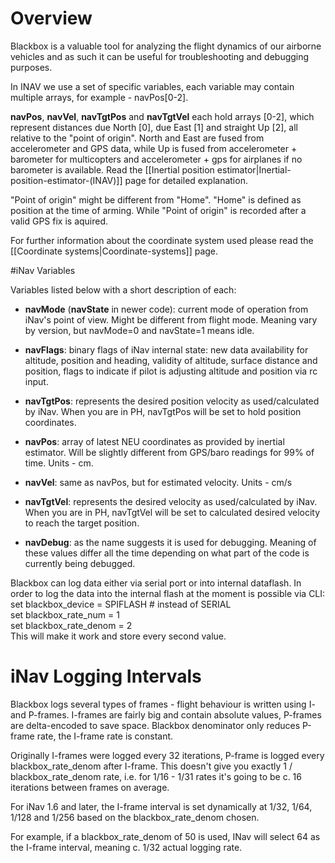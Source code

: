 # Overview

Blackbox is a valuable tool for analyzing the flight dynamics of our airborne vehicles and as such it can be useful for troubleshooting and debugging purposes.

In INAV we use a set of specific variables, each variable may contain multiple arrays, for example - navPos[0-2]. 

**navPos**, **navVel**, **navTgtPos** and **navTgtVel** each hold arrays [0-2], which represent distances due North [0], due East [1] and straight Up [2], all relative to the "point of origin".
North and East are fused from accelerometer and GPS data, while Up is fused from accelerometer + barometer for multicopters and accelerometer + gps for airplanes if no barometer is available. Read the [[Inertial position estimator|Inertial-position-estimator-(INAV)]] page for detailed explanation.

"Point of origin" might be different from "Home". "Home" is defined as position at the time of arming. While "Point of origin" is recorded after a valid GPS fix is aquired.

For further information about the coordinate system used please read the [[Coordinate systems|Coordinate-systems]] page.

#iNav Variables 

Variables listed below with a short description of each:

*  **navMode** (**navState** in newer code):
current mode of operation from iNav's point of view. Might be different from flight mode. Meaning vary by version, but navMode=0 and navState=1 means idle.

* **navFlags**: 
binary flags of iNav internal state: new data availability for altitude, position and heading, validity of altitude, surface distance and position, flags to indicate if pilot is adjusting altitude and position via rc input.

* **navTgtPos**:
represents the desired position velocity as used/calculated by iNav. When you are in PH, navTgtPos will be set to hold position coordinates. 

* **navPos**:
array of latest NEU coordinates as provided by inertial estimator. Will be slightly different from GPS/baro readings for 99% of time. Units - cm. 

* **navVel**:
same as navPos, but for estimated velocity. Units - cm/s

* **navTgtVel**:
represents the desired velocity as used/calculated by iNav. When you are in PH, navTgtVel will be set to calculated desired velocity to reach the target position.

* **navDebug**: 
as the name suggests it is used for debugging. Meaning of these values differ all the time depending on what part of the code is currently being debugged.

Blackbox can log data either via serial port or into internal dataflash. In order to log the data into the internal flash at the moment is possible via CLI:  
set blackbox_device = SPIFLASH # instead of SERIAL  
set blackbox_rate_num = 1  
set blackbox_rate_denom = 2  
This will make it work and store every second value.

# iNav Logging Intervals

Blackbox logs several types of frames - flight behaviour is written using I- and P-frames. I-frames are fairly big and contain absolute values, P-frames are delta-encoded to save space. Blackbox denominator only reduces P-frame rate, the I-frame rate is constant.

Originally I-frames were logged every 32 iterations, P-frame is logged every blackbox_rate_denom after I-frame. This doesn't give you exactly 1 / blackbox_rate_denom rate, i.e. for 1/16 - 1/31 rates it's going to be c. 16 iterations between frames on average.

For iNav 1.6 and later, the I-frame interval is set dynamically at 1/32, 1/64, 1/128 and 1/256 based on the blackbox_rate_denom chosen.

For example, if a blackbox_rate_denom of 50 is used, INav will select 64 as the I-frame interval, meaning c. 1/32 actual logging rate.


